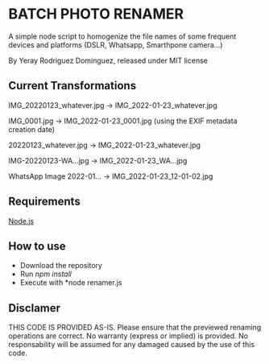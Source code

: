 # BATCH PHOTO RENAMER

A simple node script to homogenize the file names of some frequent devices and platforms (DSLR, Whatsapp, Smarthpone camera...)

By Yeray Rodriguez Dominguez, released under MIT license

## Current Transformations

IMG_20220123_whatever.jpg → IMG_2022-01-23_whatever.jpg

IMG_0001.jpg              → IMG_2022-01-23_0001.jpg (using the EXIF metadata creation date)

20220123_whatever.jpg     → IMG_2022-01-23_whatever.jpg

IMG-20220123-WA...jpg     → IMG_2022-01-23_WA...jpg

WhatsApp Image 2022-01... → IMG_2022-01-23_12-01-02.jpg 

## Requirements

[Node.js](https://nodejs.dev/)

## How to use

- Download the repository
- Run *npm install*
- Execute with *node renamer.js <path with photos>

## Disclamer

THIS CODE IS PROVIDED AS-IS. Please ensure that the previewed renaming operations are correct. No warranty (express or implied) is provided. No responsability will be assumed for any damaged caused by the use of this code.